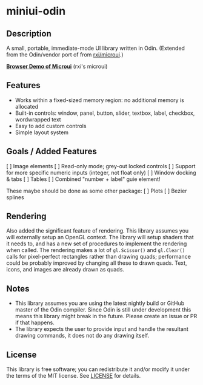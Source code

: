 # miniui-odin

## Description
A small, portable, immediate-mode UI library written in Odin. (Extended from the Odin/vendor port of from [rxi/microui](https://github.com/rxi/microui).)


[**Browser Demo of Microui**](https://floooh.github.io/sokol-html5/sgl-microui-sapp.html) (rxi's microui)

## Features
* Works within a fixed-sized memory region: no additional memory is
  allocated
* Built-in controls: window, panel, button, slider, textbox, label,
  checkbox, wordwrapped text
* Easy to add custom controls
* Simple layout system

## Goals / Added Features
[ ] Image elements
[ ] Read-only mode; grey-out locked controls
[ ] Support for more specific numeric inputs (integer, not float only)
[ ] Window docking & tabs
[ ] Tables
[ ] Combined "number + label" guie element!

These maybe should be done as some other package:
[ ] Plots
[ ] Bezier splines


## Rendering
Also added the significant feature of rendering. This library assumes you will externally setup an OpenGL context. The library will setup shaders that it needs to, and has a new set of procedures to implement the rendering when called. The rendering makes a lot of `gl.Scissor()` and `gl.Clear()` calls for pixel-perfect rectangles rather than drawing quads; performance could be probably improved by changing all these to drawn quads. Text, icons, and images are already drawn as quads.

## Notes
* This library assumes you are using the latest nightly build or GitHub master of the Odin compiler. Since Odin is still under development this means this library might break in the future. Please create an issue or PR if that happens. 
* The library expects the user to provide input and handle the resultant
  drawing commands, it does not do any drawing itself.

## License
This library is free software; you can redistribute it and/or modify it
under the terms of the MIT license. See [LICENSE](LICENSE) for details.
